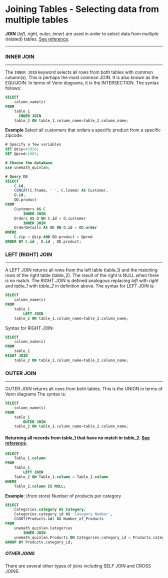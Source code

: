 # Joining Tables - Selecting data from multiple tables


__JOIN__ (_left, right, outer, inner_) are used in order to select data from multiple (related) tables.  [See reference](https://dev.mysql.com/doc/refman/5.7/en/join.html).

---

### INNER JOIN
---

The `INNER JOIN` keyword selects all rows from both tables with common column(s).  This is perhaps the most common JOIN.  It is also known as the EQUIJOIN.  In terms of Venn diagrams, it is the INTERSECTION.  The syntax follows:

```SQL
SELECT 
    column_name(s)
FROM 
    table_1
      INNER JOIN 
    table_2 ON table_1.column_name=table_2.column_name;
```


__Example__  Select all customers that orders a specific product from a specific zipcode.

```sql
# Specify a few variables
SET @zip=43920;
SET @prod=1003;

# Choose the database
use unemath_quinlan;

# Query DB
SELECT 
    C.id,
    CONCAT(C.fname, ' ', C.lname) AS Customer,
    O.id,
    OD.product
FROM
    Customers AS C
        INNER JOIN
    Orders AS O ON C.id = O.customer
        INNER JOIN
    OrderDetails AS OD ON O.id = OD.order
WHERE
    C.zip = @zip AND OD.product = @prod
ORDER BY C.id , O.id , OD.product; 
```

### LEFT (RIGHT) JOIN
---

A LEFT JOIN returns all rows from the left table (table_1) and the matching rows of the right table (table_2). The result of the right is NULL when there is no match. The RIGHT JOIN is defined analogous replacing _left_ with _right_ and _table_1_ with _table_2_ in definition above.   The syntax for LEFT JOIN is:

```SQL
SELECT 
    column_name(s)
FROM 
    table_1
        LEFT JOIN 
    table_2 ON table_1.column_name=table_2.column_name;
```

Syntax for RIGHT JOIN:
```SQL
SELECT 
    column_name(s)
FROM 
    table_1
RIGHT JOIN 
    table_2 ON table_1.column_name=table_2.column_name;
```

### OUTER JOIN
---

OUTER JOIN returns all rows from both tables.  This is the UNION in terms of Venn diagrams  The syntax is:

```SQL
SELECT 
    column_name(s)
FROM 
    table_1
        OUTER JOIN 
    table_2 ON table_1.column_name=table_2.column_name;
```

#### Returning all records from table_1 that have no match in table_2.   [See reference](https://dev.mysql.com/doc/refman/5.7/en/join.html).

```SQL
SELECT 
    Table_1.column
FROM
    Table_1
        LEFT JOIN
    Table_2 ON Table_1.column = Table_2.column
WHERE
    Table_2.column IS NULL;
```


__Example__: (from store) Number of products per category
```sql
SELECT 
    Categories.category AS Category,
    Categories.category_id AS 'Category Number',
    COUNT(Products.id) AS Number_of_Products
FROM
    unemath_quinlan.Categories
        INNER JOIN
    unemath_quinlan.Products ON Categories.category_id = Products.category_id
GROUP BY Products.category_id;

```

##### OTHER JOINS

There are several other types of joins including SELF JOIN and CROSS JOINS.  
